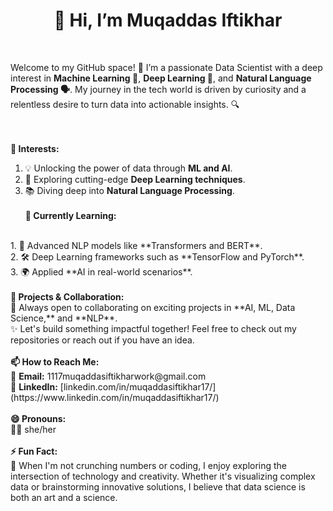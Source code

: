 <center><strong><h1>👋 Hi, I’m Muqaddas Iftikhar</h1></strong></center> <br>

Welcome to my GitHub space! 🚀 I’m a passionate Data Scientist with a deep interest in **Machine Learning 🤖**, **Deep Learning 🧠**, and **Natural Language Processing 🗣️**. My journey in the tech world is driven by curiosity and a relentless desire to turn data into actionable insights. 🔍

<br><br>
<strong>👀 Interests:</strong>
<br>
1. 💡 Unlocking the power of data through **ML and AI**.<br>
2. 🔬 Exploring cutting-edge **Deep Learning techniques**.<br>
3. 📚 Diving deep into **Natural Language Processing**.
<br><br>
<strong>🌱 Currently Learning:</strong>
<br>
1. 🧠 Advanced NLP models like **Transformers and BERT**.<br>
2. 🛠️ Deep Learning frameworks such as **TensorFlow and PyTorch**.<br>
3. 🌍 Applied **AI in real-world scenarios**.
<br><br>
<strong>💼 Projects & Collaboration:</strong>
<br>
💬 Always open to collaborating on exciting projects in **AI, ML, Data Science,** and **NLP**.<br>
✨ Let's build something impactful together! Feel free to check out my repositories or reach out if you have an idea.
<br><br>
<strong>📫 How to Reach Me:</strong>
<br>
📧 <strong>Email:</strong> 1117muqaddasiftikharwork@gmail.com<br>
🔗 <strong>LinkedIn:</strong> [linkedin.com/in/muqaddasiftikhar17/](https://www.linkedin.com/in/muqaddasiftikhar17/)
<br><br>
<strong>😄 Pronouns:</strong>
<br>
🙋‍♀️ she/her
<br><br>
<strong>⚡ Fun Fact:</strong>
<br>
🎨 When I'm not crunching numbers or coding, I enjoy exploring the intersection of technology and creativity. Whether it's visualizing complex data or brainstorming innovative solutions, I believe that data science is both an art and a science.
